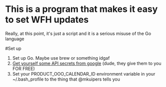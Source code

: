 # This is a program that makes it easy to set WFH updates
Really, at this point, it's just a script and it is a serious misuse of the Go language

#Set up
1. Set up Go. Maybe use brew or something idgaf
2. [Get yourself some API secrets from google](https://console.developers.google.com/flows/enableapi?apiid=calendar) (dude, they give them to you FOR FREE)
3. Set your PRODUCT_OOO_CALENDAR_ID environment variable in your ~/.bash_profile to the thing that @mkuipers tells you
